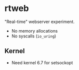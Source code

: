 # rtweb

"Real-time" webserver experiment.

* No memory allocations
* No syscalls (`io_uring`)

## Kernel

* Need kernel 6.7 for setsockopt
